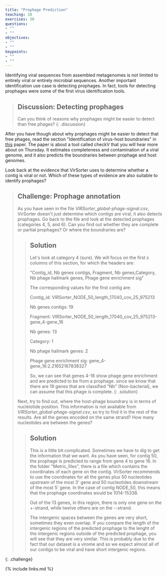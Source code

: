 ```yaml
---
title: "Prophage Prediction"
teaching: 10
exercises: 30
questions:
- ""
- "" 
objectives:
- ""
- ""
keypoints:
- ""
- ""
---
```


Identifying viral sequences from assembled metagenomes is not limited to entirely viral or entirely microbial sequences. Another important identification use case is detecting prophages. In fact, tools for detecting prophages were some of the first virus identification tools.

>## Discussion: Detecting prophages
> Can you think of reasons why prophages might be easier to detect than free phages?
{: .discussion}

After you have though about why prophages might be easier to detect that free phages, read the section "Identification of virus-host boundraries" in [this](https://www.nature.com/articles/s41587-020-00774-7) paper. The paper is about a tool called checkV that you will hear more about on Thursday. It estimates completeness and contamination of a viral genome, and it also predicts the boundraries between prophage and host genomes.

Look back at the evidence that VirSorter uses to determine whether a contig is viral or not. Which of these types of evidence are also suitable to identify prophages?


>## Challenge: Prophage annotation
>As you have seen in the file *VIRSorter_global-phage-signal.csv*, VirSorter doesn't just determine which contigs are viral, it also detects prophages. Go back to the file and look at the detected prophages (categories 4, 5, and 6). Can you find out whether they are complete or partial prophages? Or where the boundraries are?
>
> > ## Solution
> > 
> > Let's look at category 4 (sure). We will focus on the first x columns of this section, for which the headers are:
> >
> > "Contig_id, Nb genes contigs,   Fragment,   Nb genes,Category, Nb phage hallmark genes, Phage gene enrichment sig"
> > 
> > The corresponding values for the first contig are:
> >
> > Contig_id: VIRSorter_NODE_50_length_17040_cov_25_975213
> >
> > Nb genes contigs: 19
> >
> > Fragment: VIRSorter_NODE_50_length_17040_cov_25_975213-gene_4-gene_16
> >
> > Nb genes: 13
> >
> > Category: 1
> >
> > Nb phage hallmark genes: 2
> >
> > Phage gene enrichment sig: gene_4-gene_16:2.21652167838327
> >
> > So, we can see that genes 4-16 show phage gene enrichment and are predicted to be from a prophage. since we know that there are 19 genes that are classified "Nb" (Non-bacterial), we can assume that this phage is complete.
> {: .solution}
>
> Next, try to find out, where the host-phage boundrary is in terms of nucleiotide position. This information is not available from *VIRSorter_global-phage-signal.csv*, so try to find it in the rest of the results. Are all the genes encoded on the same strand? How many nucleotides are between the genes?
>
> > ## Solution
> >
> > This is a little bit complicated. Sometimes we have to dig to get the information that we want. As you have seen, for contig 50, the prophage is predicted to range from gene 4 to gene 16. In the folder "Metric_files", there is a file which contains the coordinates of each gene on the contig. VirSorter recommends to use the coordinates for all the genes plus 50 nucleotides upstream of the most 3' gene and 50 nucleotides downstream of the most 5' gene. In the case of contig NODE_50, this means that the prophage coordinates would be 1014-15338.
> >
> > Out of the 13 genes, in this region, there is only one gene on the +-strand, while twelve others are on the --strand.
> >
> > The intergenic spaces between the genes are very short, sometimes they even overlap. If you compare the length of the intergenic regions of the predicted prophage to the lenght of the intergenic regions outside of the predicted prophage, you will see that they are very similar. This is probably due to the fact that our dataset is a virome and so we expect almost all of our contigs to be viral and have short intergenic regions.
> >
{: .challenge}


{% include links.md %}
